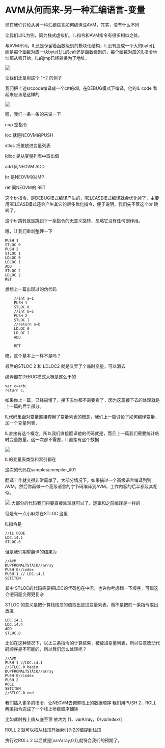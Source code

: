 # AVM从何而来-另一种汇编语言-变量

现在我们讨论从另一种汇编语言如何编译成AVM，其实，没有什么不同

让我们以IL为例，同为栈式虚拟机，IL指令和AVM指令有很多相似之处。

与AVM不同，IL还是保留着函数级别的模块化结构，IL没有连成一个大的byte[],
而是每个函数对应一块byte[],IL的call还是函数级别的，每个函数对应的IL指令地址都从零开始，IL的jmp已经转换为了地址。

![](../imgs/compiler07.png)

让我们还是用这个 1+2 的例子

我们把上述srccode编译成一个c#的dll，在DEBUG模式下编译，他的IL code 看起来应该是这样的

![](../imgs/compiler08.png)

嗯，我们一条一条的来说一下

nop 空指令

loc 就是NEOVM的PUSH

stloc 把值放进变量列表

ldloc 是从变量列表中取出值

add 同NEOVM ADD

br 是NEOVM的JMP

ret 同NEOVM的 RET

这个br指令，是DEBUG模式编译产生的，RELEASE模式编译就会优化掉了，主要用RELEASE模式还会产生其它的很多优化指令，便于说明，我们先不管这个br 跳转了。

这个br跳转就是跳到下一条指令的无意义跳转，忽略它没有任何副作用。

嗯，让我们重新整理一下

```
PUSH 1
STLOC 0
PUSH 2
STLOC 1
LDLOC 0
LDLOC 1
ADD
STLOC 2
LDLOC 2
RET
```

想想上一篇出现过的伪代码
```
    //int a=1
    PUSH 1
    STLOC 0
    //int b=2
    PUSH 2
    STLOC 1
    //return a+b
    LDLOC 0
    LDLOC 1
    ADD

    RET
```
嗯，这个基本上一样不是吗？

最后的STLOC 2  和 LDLOC2 就是又弄了个临时变量，可以消去

编译器在DEBUG模式大概是这么干的
```
var c=a+b;
return c;
```

如果你上一篇，已经搞懂了，接下去你都不需要看了，因为这篇接下去的处理就是上一篇的后半部分。

IL代码里面对变量直接套用了变量列表的概念，我们上一篇讨论了如何编译变量，加一个变量列表，

IL直接有这个概念，所以我们直接翻译他的代码就是，而且上一篇我们需要统计临时变量数量，这一次都不需要，IL直接有这个数据

![](../imgs/compiler09.png)

IL的变量表类型和索引都在

这次的代码在samples/compiler_il01

翻译工作就变得非常简单了，大部分情况下，如果搞过一个高级语言编译到到AVM。然后你再做一个高级语言的字节码编译到AVM，工作内容的后半都及其相似。

![](../imgs/compiler10.png)
大部分的代码我们只要直接处理就可以了，逻辑和之前编译是一样的

但是有一点小麻烦在STLOC 这里

IL指令是
```
//IL CODE
LDC.i4.1
STLOC.0
```

但是我们期望翻译的结果为
```
//AVM
DUPFROMALTSTACK//array
PUSH 0//index
PUSH 1 // LDC.i4.1
SETITEM
```

其中 STLOC的代码需要把LDC的代码包在中间，也许你考虑翻一下顺序，可惜这会吧问题变得更复杂

STLOC 的意义是把计算栈栈顶的值取出放进变量列表，而不是把前一条指令取出放进

```
LDC.i4.1
LDC.i4.4
ADD
STLOC.0
```
比如在这种情况下，以上三条指令的计算结果，被放进变量列表，所以任意改动代码顺序是不可能的，所以我们怎么处理呢？

```
//AVM
PUSH 1 //LDC.i4.1
//STLOC.0 begin
DUPFROMALTSTACK//array
PUSH 0//index
PUSH 2
ROLL
SETITEM
//STLOC.0 end
```

我们插入更多的指令，让NEOVM去调整栈上的数据顺序
我们用PUSH 2，ROLL 两条指令完成了一个栈上参数顺序翻转

比如此时栈上值从底至顶 依次为 [1，varArray，0/*varindex*/]

ROLL 2 就可以把从栈顶开始索引为2的值提到栈顶

执行过ROLL 2 以后就是[varArray,0,1],就符合我们的预期了。
